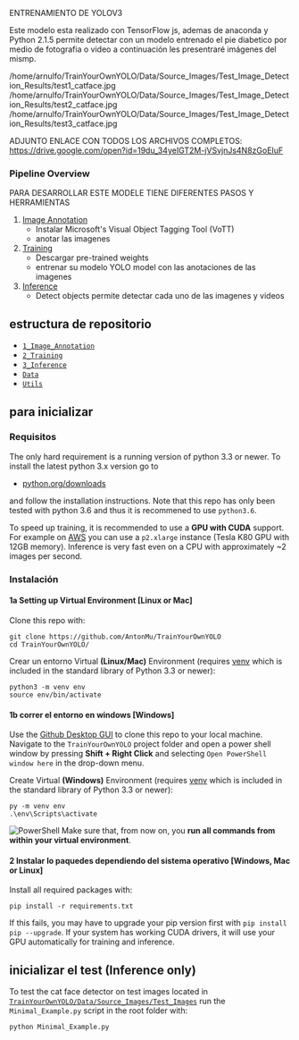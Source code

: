 ENTRENAMIENTO DE YOLOV3 



Este modelo esta realizado con TensorFlow js, ademas de anaconda y Python 2.1.5 permite detectar con un modelo entrenado el pie diabetico por medio de fotografia o video
a continuación les presentraré imágenes del mismp.

/home/arnulfo/TrainYourOwnYOLO/Data/Source_Images/Test_Image_Detection_Results/test1_catface.jpg
/home/arnulfo/TrainYourOwnYOLO/Data/Source_Images/Test_Image_Detection_Results/test2_catface.jpg
/home/arnulfo/TrainYourOwnYOLO/Data/Source_Images/Test_Image_Detection_Results/test3_catface.jpg




ADJUNTO ENLACE CON TODOS LOS ARCHIVOS COMPLETOS: https://drive.google.com/open?id=19du_34yeIGT2M-jVSvjnJs4N8zGoEIuF
### Pipeline Overview

PARA DESARROLLAR ESTE MODELE TIENE DIFERENTES PASOS Y HERRAMIENTAS

 1. [Image Annotation](/1_Image_Annotation/)
	 - Instalar  Microsoft's Visual Object Tagging Tool (VoTT)
	 - anotar las imagenes
 2. [Training](/2_Training/)
 	- Descargar pre-trained weights
 	- entrenar su modelo YOLO model con las anotaciones de las imagenes 
 3. [Inference](/3_Inference/)
 	- Detect objects permite detectar cada uno de las imagenes y videos

## estructura de repositorio
+ [`1_Image_Annotation`](/1_Image_Annotation/)
+ [`2_Training`](/2_Training/)
+ [`3_Inference`](/3_Inference/)
+ [`Data`](/Data/)
+ [`Utils`](/Utils/)

## para inicializar 

### Requisitos
The only hard requirement is a running version of python 3.3 or newer. To install the latest python 3.x version go to 
- [python.org/downloads](https://www.python.org/downloads/) 

and follow the installation instructions. Note that this repo has only been tested with python 3.6 and thus it is recommened to use `python3.6`.

To speed up training, it is recommended to use a **GPU with CUDA** support. For example on [AWS](/2_Training/AWS/) you can use a `p2.xlarge` instance (Tesla K80 GPU with 12GB memory). Inference is very fast even on a CPU with approximately ~2 images per second. 


### Instalación

#### 1a Setting up Virtual Environment [Linux or Mac]

Clone this repo with:
```
git clone https://github.com/AntonMu/TrainYourOwnYOLO
cd TrainYourOwnYOLO/
```
Crear un entorno Virtual **(Linux/Mac)** Environment (requires [venv](https://packaging.python.org/guides/installing-using-pip-and-virtual-environments/) which is included in the standard library of Python 3.3 or newer):
```
python3 -m venv env
source env/bin/activate
```

#### 1b correr el entorno en windows [Windows]
Use the [Github Desktop GUI](https://desktop.github.com/) to clone this repo to your local machine. Navigate to the `TrainYourOwnYOLO` project folder and open a power shell window by pressing **Shift + Right Click** and selecting `Open PowerShell window here` in the drop-down menu.

Create Virtual **(Windows)** Environment (requires [venv](https://packaging.python.org/guides/installing-using-pip-and-virtual-environments/) which is included in the standard library of Python 3.3 or newer):

```
py -m venv env
.\env\Scripts\activate
```
![PowerShell](/Utils/Screenshots/PowerShell.png)
Make sure that, from now on, you **run all commands from within your virtual environment**.

#### 2 Instalar lo paquedes dependiendo del sistema operativo [Windows, Mac or Linux]
Install all required packages with:

```
pip install -r requirements.txt
```
If this fails, you may have to upgrade your pip version first with `pip install pip --upgrade`. If your system has working CUDA drivers, it will use your GPU automatically for training and inference.

## inicializar el test (Inference only)
To test the cat face detector on test images located in [`TrainYourOwnYOLO/Data/Source_Images/Test_Images`](/Data/Source_Images/Test_Images) run the `Minimal_Example.py` script in the root folder with:

```
python Minimal_Example.py
```

